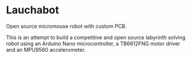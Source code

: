# Lauchabot
Open source micromouse robot with custom PCB.

This is an attempt to build a competitive and open source labyrinth solving robot using an Arduino Nano microcontroller, a TB6612FNG motor driver and an MPU9560 accelerometer.

